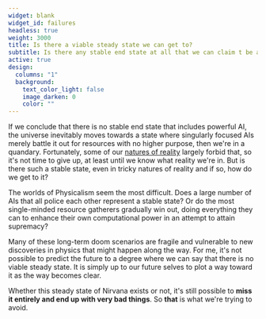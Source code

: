 ```yaml
---
widget: blank
widget_id: failures
headless: true
weight: 3000
title: Is there a viable steady state we can get to?
subtitle: Is there any stable end state at all that we can claim t be a good outcome?
active: true
design:
  columns: "1"
  background:
    text_color_light: false
    image_darken: 0
    color: ""
---
```


If we conclude that there is no stable end state that includes powerful AI, the universe inevitably moves towards a state where singularly focused AIs merely battle it out for resources with no higher purpose, then we're in a quandary.  Fortunately, some of our [natures of reality](/worlds) largely forbid that, so it's not time to give up, at least until we know what reality we're in.  But is there such a stable state, even in tricky natures of reality and if so, how do we get to it?

The worlds of Physicalism seem the most difficult.  Does a large number of AIs that all police each other represent a stable state?  Or do the most single-minded resource gatherers gradually win out, doing everything they can to enhance their own computational power in an attempt to attain supremacy?

Many of these long-term doom scenarios are fragile and vulnerable to new discoveries in physics that might happen along the way.  For me, it's not possible to predict the future to a degree where we can say that there is no viable steady state.  It is simply up to our future selves to plot a way toward it as the way becomes clear.

Whether this steady state of Nirvana exists or not, it's still possible to **miss it entirely and end up with very bad things**.  So **that** is what we're trying to avoid.
